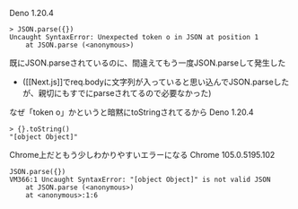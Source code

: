 
Deno 1.20.4

```
> JSON.parse({})
Uncaught SyntaxError: Unexpected token o in JSON at position 1
    at JSON.parse (<anonymous>)
```


既にJSON.parseされているのに、間違えてもう一度JSON.parseして発生した
- ([[Next.js]]でreq.bodyに文字列が入っていると思い込んでJSON.parseしたが、親切にもすでにparseされてるので必要なかった)

なぜ「token o」かというと暗黙にtoStringされてるから
Deno 1.20.4

```
> {}.toString()
"[object Object]"
```


Chrome上だともう少しわかりやすいエラーになる
Chrome 105.0.5195.102

```
JSON.parse({})
VM366:1 Uncaught SyntaxError: "[object Object]" is not valid JSON
    at JSON.parse (<anonymous>)
    at <anonymous>:1:6
```

